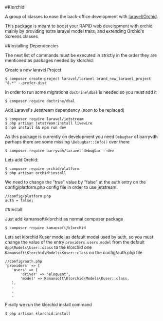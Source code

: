 
#Klorchid

A group of classes to ease the back-office development with [laravel/Orchid](https://orchid.software/).

This package is meant to boost your RAPID web development with orchid mainly by providing extra laravel model traits, and extending Orchid's Screens classes  

##Installing Dependencies


The next list of commands must be executed in strictly in the order they are mentioned as packages needed by klorchid:

Create a new laravel Project

    $ composer create-project laravel/laravel brand_new_laravel_project "8.*" --prefer-dist
 
In order to run some migrations  `doctrine\dbal` is needed so you must add it 

    $ composer require doctrine/dbal

Add Laravel's Jetstream dependency (soon to be replaced)

    $ composer require laravel/jetstream
    $ php artisan jetstream:install livewire
    $ npm install && npm run dev
    
As this package is currently on development you need `Debugbar` of barryvdh   perhaps there are some missing `\Debugbar::info()` over there

    $ composer require barryvdh/laravel-debugbar --dev
    
Lets add Orchid:

    $ composer require orchid/platform
    $ php artisan orchid:install
    
We need to change the "true" value by "false" at the auth entry on the config/platform.php config file in order to use jetstream.

    //config/platform.php
    auth = false; 

##Install

Just add kamansoft/klorchid as normal composer package
    
    $ composer require kamansoft/klorchid
    
Lets set klorchid Kuser model as default model used by auth, so you must change the value of the entry `providers.users.model` from the default `App\Models\User::class` to the klorchid one `Kamansoft\Klorchid\Models\Kuser::class` on the config/auth.php file

    //config/auth.php
    'providers' => [
       'users' => [
           'driver' => 'eloquent',
           'model' => Kamansoft\Klorchid\Models\Kuser::class,
       ],
       .
       .
       .
 Finally we run the klorchid install command 
 
    $ php artisan klorchid:install

    
    
 
    
